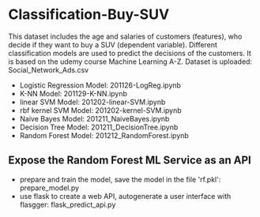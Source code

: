 # Classification-Buy-SUV
This dataset includes the age and salaries of customers (features), who decide if they want to buy a SUV (dependent variable). Different classification models are used to predict the decisions of the customers. It is based on the udemy course Machine Learning A-Z. Dataset is uploaded: Social_Network_Ads.csv
* Logistic Regression Model: 201126-LogReg.ipynb
* K-NN Model: 201129-K-NN.ipynb
* linear SVM Model: 201202-linear-SVM.ipynb
* rbf kernel SVM Model: 201202-kernel-SVM.ipynb
* Naive Bayes Model: 201211_NaiveBayes.ipynb
* Decision Tree Model: 201211_DecisionTree.ipynb
* Random Forest Model: 201212_RandomForest.ipynb

## Expose the Random Forest ML Service as an API
* prepare and train the model, save the model in the file 'rf.pkl': prepare_model.py
* use flask to create a web API, autogenerate a user interface with flasgger: flask_predict_api.py
